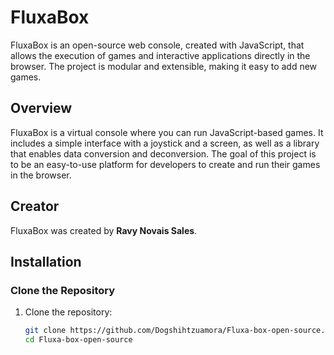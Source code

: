 # FluxaBox

FluxaBox is an open-source web console, created with JavaScript, that allows the execution of games and interactive applications directly in the browser. The project is modular and extensible, making it easy to add new games.

## Overview

FluxaBox is a virtual console where you can run JavaScript-based games. It includes a simple interface with a joystick and a screen, as well as a library that enables data conversion and deconversion. The goal of this project is to be an easy-to-use platform for developers to create and run their games in the browser.

## Creator

FluxaBox was created by **Ravy Novais Sales**. 

## Installation

### Clone the Repository

1. Clone the repository:

   ```bash
   git clone https://github.com/Dogshihtzuamora/Fluxa-box-open-source.git
   cd Fluxa-box-open-source
